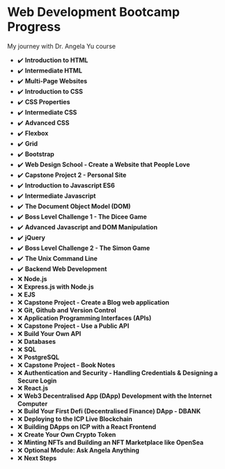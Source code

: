 # Web Development Bootcamp Progress
 My journey with Dr. Angela Yu course

- ✔️ **Introduction to HTML**
- ✔️ **Intermediate HTML**
- ✔️ **Multi-Page Websites**
- ✔️ **Introduction to CSS**
- ✔️ **CSS Properties**
- ✔️ **Intermediate CSS**
- ✔️ **Advanced CSS**
- ✔️ **Flexbox**
- ✔️ **Grid**
- ✔️ **Bootstrap**
- ✔️ **Web Design School - Create a Website that People Love** 
- ✔️ **Capstone Project 2 - Personal Site**
- ✔️ **Introduction to Javascript ES6**
- ✔️ **Intermediate Javascript**
- ✔️ **The Document Object Model (DOM)**
- ✔️ **Boss Level Challenge 1 - The Dicee Game**
- ✔️ **Advanced Javascript and DOM Manipulation**
- ✔️ **jQuery**
- ✔️ **Boss Level Challenge 2 - The Simon Game**
- ✔️ **The Unix Command Line**
- ✔️ **Backend Web Development**
- ❌ **Node.js**
- ❌ **Express.js with Node.js**
- ❌ **EJS**
- ❌ **Capstone Project - Create a Blog web application**
- ❌ **Git, Github and Version Control**
- ❌ **Application Programming Interfaces (APIs)**
- ❌ **Capstone Project - Use a Public API**
- ❌ **Build Your Own API**
- ❌ **Databases**
- ❌ **SQL**
- ❌ **PostgreSQL**
- ❌ **Capstone Project - Book Notes**
- ❌ **Authentication and Security - Handling Credentials & Designing a Secure Login**
- ❌ **React.js**
- ❌ **Web3 Decentralised App (DApp) Development with the Internet Computer**
- ❌ **Build Your First Defi (Decentralised Finance) DApp - DBANK**
- ❌ **Deploying to the ICP Live Blockchain**
- ❌ **Building DApps on ICP with a React Frontend**
- ❌ **Create Your Own Crypto Token**
- ❌ **Minting NFTs and Building an NFT Marketplace like OpenSea**
- ❌ **Optional Module: Ask Angela Anything**
- ❌ **Next Steps**

